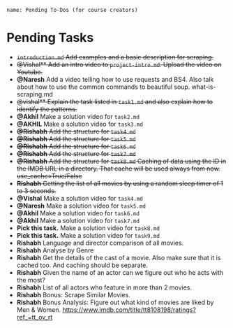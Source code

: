 ```ngMeta
name: Pending To-Dos (for course creators)
```

# Pending Tasks

- ~~`introduction.md` Add examples and a basic description for scraping.~~
- ~~@Vishal** Add an intro video to `project-intro.md`. Upload the video on Youtube.~~
- **@Naresh** Add a video telling how to use requests and BS4. Also talk about how to use the common commands to beautiful soup. what-is-scraping.md
- ~~@vishal** Explain the task listed in `task1.md` and also explain how to identify the patterns.~~
- **@Akhil** Make a solution video for `task2.md`
- **@AKHIL** Make a solution video for `task3.md`
- ~~**@Rishabh** Add the structure for `task4.md`~~
- ~~**@Rishabh** Add the structure for `task5.md`~~
- ~~**@Rishabh** Add the structure for `task6.md`~~
- ~~**@Rishabh** Add the structure for `task7.md`~~
- ~~**@Rishabh** Add the structure for `task8.md` Caching of data using the ID in the IMDB URL in a directory. That cache will be used always from now. use_cache=True/False~~
- ~~**Rishabh** Getting the list of all movies by using a random sleep timer of 1 to 3 seconds.~~
- **@Vishal** Make a solution video for `task4.md`
- **@Naresh** Make a solution video for `task5.md`
- **@Akhil** Make a solution video for `task6.md`
- **@Akhil** Make a solution video for `task7.md`
- **Pick this task.** Make a solution video for `task8.md`
- **Pick this task.** Make a solution video for `task9.md`
- **Rishabh** Language and director comparison of all movies.
- **Rishabh** Analyse by Genre
- **Rishabh** Get the details of the cast of a movie. Also make sure that it is cached too. And caching should be separate.
- **Rishabh** Given the name of an actor can we figure out who he acts with the most?
- **Rishabh** List of all actors who feature in more than 2 movies.
- **Rishabh** Bonus: Scrape Similar Movies.
- **Rishabh** Bonus Analysis: Figure out what kind of movies are liked by Men & Women. https://www.imdb.com/title/tt8108198/ratings?ref_=tt_ov_rt
